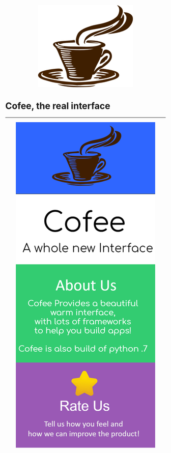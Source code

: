 <p align="center">
<img src="icon.png" style="display: inline;" />
<h1>Cofee, the real interface</h1>
</p>

---

<p align="center">
<img src="cofeedesc.jpg" />
</p>
